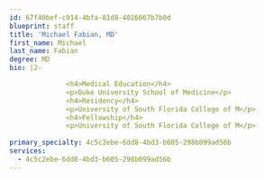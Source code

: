 ```yaml
---
id: 67f40bef-c914-4bfa-81d8-4026067b7b0d
blueprint: staff
title: 'Michael Fabian, MD'
first_name: Michael
last_name: Fabian
degree: MD
bio: |2-

              <h4>Medical Education</h4>
              <p>Duke University School of Medicine</p>
              <h4>Residency</h4>
              <p>University of South Florida College of M</p>
              <h4>Fellowship</h4>
              <p>University of South Florida College of M</p>
          
primary_specialty: 4c5c2ebe-6dd8-4bd3-b605-298b099ad56b
services:
  - 4c5c2ebe-6dd8-4bd3-b605-298b099ad56b
---
```

